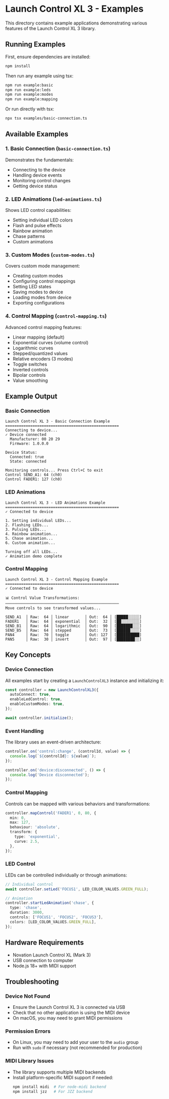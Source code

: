 # Launch Control XL 3 - Examples

This directory contains example applications demonstrating various features of the Launch Control XL 3 library.

## Running Examples

First, ensure dependencies are installed:

```bash
npm install
```

Then run any example using tsx:

```bash
npm run example:basic
npm run example:leds
npm run example:modes
npm run example:mapping
```

Or run directly with tsx:

```bash
npx tsx examples/basic-connection.ts
```

## Available Examples

### 1. Basic Connection (`basic-connection.ts`)

Demonstrates the fundamentals:
- Connecting to the device
- Handling device events
- Monitoring control changes
- Getting device status

### 2. LED Animations (`led-animations.ts`)

Shows LED control capabilities:
- Setting individual LED colors
- Flash and pulse effects
- Rainbow animation
- Chase patterns
- Custom animations

### 3. Custom Modes (`custom-modes.ts`)

Covers custom mode management:
- Creating custom modes
- Configuring control mappings
- Setting LED states
- Saving modes to device
- Loading modes from device
- Exporting configurations

### 4. Control Mapping (`control-mapping.ts`)

Advanced control mapping features:
- Linear mapping (default)
- Exponential curves (volume control)
- Logarithmic curves
- Stepped/quantized values
- Relative encoders (3 modes)
- Toggle switches
- Inverted controls
- Bipolar controls
- Value smoothing

## Example Output

### Basic Connection
```
Launch Control XL 3 - Basic Connection Example
==================================================
Connecting to device...
✓ Device connected
  Manufacturer: 00 20 29
  Firmware: 1.0.0.0

Device Status:
  Connected: true
  State: connected

Monitoring controls... Press Ctrl+C to exit
Control SEND_A1: 64 (ch0)
Control FADER1: 127 (ch0)
```

### LED Animations
```
Launch Control XL 3 - LED Animations Example
==================================================
✓ Connected to device

1. Setting individual LEDs...
2. Flashing LEDs...
3. Pulsing LEDs...
4. Rainbow animation...
5. Chase animation...
6. Custom animation...

Turning off all LEDs...
✓ Animation demo complete
```

### Control Mapping
```
Launch Control XL 3 - Control Mapping Example
==================================================
✓ Connected to device

📊 Control Value Transformations:
──────────────────────────────────────────────────
Move controls to see transformed values...

SEND_A1  │ Raw:  64 │ linear       │ Out:  64 │ [█████░░░░░]
FADER1   │ Raw:  64 │ exponential  │ Out:  32 │ [██░░░░░░░░]
SEND_B1  │ Raw:  64 │ logarithmic  │ Out:  90 │ [███████░░░]
SEND_B5  │ Raw:  64 │ stepped      │ Out:  73 │ [██████░░░░]
PAN4     │ Raw:  70 │ toggle       │ Out: 127 │ [██████████]
PAN5     │ Raw:  30 │ invert       │ Out:  97 │ [████████░░]
```

## Key Concepts

### Device Connection
All examples start by creating a `LaunchControlXL3` instance and initializing it:

```typescript
const controller = new LaunchControlXL3({
  autoConnect: true,
  enableLedControl: true,
  enableCustomModes: true,
});

await controller.initialize();
```

### Event Handling
The library uses an event-driven architecture:

```typescript
controller.on('control:change', (controlId, value) => {
  console.log(`${controlId}: ${value}`);
});

controller.on('device:disconnected', () => {
  console.log('Device disconnected');
});
```

### Control Mapping
Controls can be mapped with various behaviors and transformations:

```typescript
controller.mapControl('FADER1', 0, 80, {
  min: 0,
  max: 127,
  behaviour: 'absolute',
  transform: {
    type: 'exponential',
    curve: 2.5,
  },
});
```

### LED Control
LEDs can be controlled individually or through animations:

```typescript
// Individual control
await controller.setLed('FOCUS1', LED_COLOR_VALUES.GREEN_FULL);

// Animation
controller.startLedAnimation('chase', {
  type: 'chase',
  duration: 3000,
  controls: ['FOCUS1', 'FOCUS2', 'FOCUS3'],
  colors: [LED_COLOR_VALUES.GREEN_FULL],
});
```

## Hardware Requirements

- Novation Launch Control XL (Mark 3)
- USB connection to computer
- Node.js 18+ with MIDI support

## Troubleshooting

### Device Not Found
- Ensure the Launch Control XL 3 is connected via USB
- Check that no other application is using the MIDI device
- On macOS, you may need to grant MIDI permissions

### Permission Errors
- On Linux, you may need to add your user to the `audio` group
- Run with `sudo` if necessary (not recommended for production)

### MIDI Library Issues
- The library supports multiple MIDI backends
- Install platform-specific MIDI support if needed:
  ```bash
  npm install midi  # For node-midi backend
  npm install jzz   # For JZZ backend
  ```